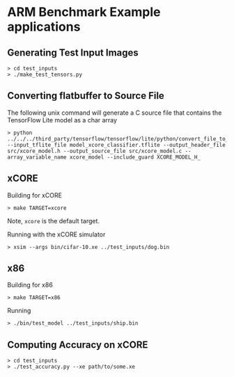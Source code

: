 # ARM Benchmark Example applications

## Generating Test Input Images

    > cd test_inputs
    > ./make_test_tensors.py

## Converting flatbuffer to Source File

The following unix command will generate a C source file that contains the TensorFlow Lite model as a char array

    > python ../../../third_party/tensorflow/tensorflow/lite/python/convert_file_to_c_source.py --input_tflite_file model_xcore_classifier.tflite --output_header_file src/xcore_model.h --output_source_file src/xcore_model.c --array_variable_name xcore_model --include_guard XCORE_MODEL_H_

## xCORE

Building for xCORE

    > make TARGET=xcore

Note, `xcore` is the default target.

Running with the xCORE simulator

    > xsim --args bin/cifar-10.xe ../test_inputs/dog.bin

## x86

Building for x86

    > make TARGET=x86

Running

    > ./bin/test_model ../test_inputs/ship.bin

## Computing Accuracy on xCORE

    > cd test_inputs
    > ./test_accuracy.py --xe path/to/some.xe
